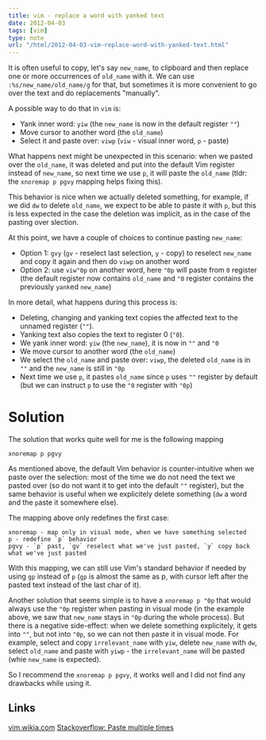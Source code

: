 ```yaml
---
title: vim - replace a word with yanked text
date: 2012-04-03
tags: [vim]
type: note
url: "/html/2012-04-03-vim-replace-word-with-yanked-text.html"
---
```


It is often useful to copy, let's say `new_name`, to clipboard and then replace one or more occurrences of `old_name` with it.
We can use `:%s/new_name/old_name/g` for that, but sometimes it is more convenient to go over the text and do replacements "manually".

A possible way to do that in `vim` is:

* Yank inner word: `yiw` (the `new_name` is now in the default register `""`)
* Move cursor to another word (the `old_name`)
* Select it and paste over: `viwp` (`viw` - visual inner word, `p` - paste)

What happens next might be unexpected in this scenario: when we pasted over the `old_name`, it was deleted and put into the default Vim register instead of `new_name`, so next time we use `p`, it will paste the `old_name` (tldr: the `xnoremap p pgvy` mapping helps fixing this).

This behavior is nice when we actually deleted something, for example, if we did `dw` to delete `old_name`, we expect to be able to paste it with `p`, but this is less expected in the case the deletion was implicit, as in the case of the pasting over slection.

<!-- more -->

At this point, we have a couple of choices to continue pasting `new_name`:

* Option 1: `gvy` (`gv` - reselect last selection, `y` - copy) to reselect `new_name` and copy it again and then do `viwp` on another word
* Option 2: use `viw"0p` on another word, here `"0p` will paste from `0` register (the default register now contains `old_name` and `"0` register contains the previously `yank`ed `new_name`)

In more detail, what happens during this process is:

* Deleting, changing and yanking text copies the affected text to the unnamed register (`""`).
* Yanking text also copies the text to register 0 (`"0`).
* We yank inner word: `yiw` (the `new_name`), it is now in `""` and `"0`
* We move cursor to another word (the `old_name`)
* We select the `old_name` and paste over: `viwp`, the deleted `old_name` is in `""` and the `new_name` is still in `"0p`
* Next time we use `p`, it pastes `old_name` since `p` uses `""` register by default (but we can instruct `p` to use the `"0` register with `"0p`)

# Solution

The solution that works quite well for me is the following mapping

```
xnoremap p pgvy
```

As mentioned above, the default Vim behavior is counter-intuitive when we paste over the selection: most of the time we do not need the text we pasted over (so do not want it to get into the default `""` register), but the same behavior is useful when we explicitely delete something (`dw` a word and the `p`aste it somewhere else).

The mapping above only redefines the first case:

```
xnoremap - map only in visual mode, when we have something selected
p - redefine `p` behavior
pgvy - `p` past, `gv` reselect what we've just pasted, `y` copy back what we've just pasted
```

With this mapping, we can still use Vim's standard behavior if needed by using `gp` instead of `p` (`gp` is almost the same as p, with cursor left after the pasted text instead of the last char of it).

Another solution that seems simple is to have a `xnoremap p "0p` that would always use the `"0p` register when pasting in visual mode (in the example above, we saw that `new_name` stays in `"0p` during the whole process). But there is a negative side-effect: when we delete something explicitely, it gets into `""`, but not into `"0p`, so we can not then `p`aste it in visual mode. For example, select and copy `irrelevant_name` with `yiw`, delete `new_name` with `dw`, select `old_name` and paste with `yiwp` - the `irrelevant_name` will be pasted (whie `new_name` is expected).

So I recommend the `xnoremap p pgvy`, it works well and I did not find any drawbacks while using it.

Links
------
[vim.wikia.com](http://vim.wikia.com/wiki/Replace_a_word_with_yanked_text)
[Stackoverflow: Paste multiple times](https://stackoverflow.com/questions/7163947/paste-multiple-times)
